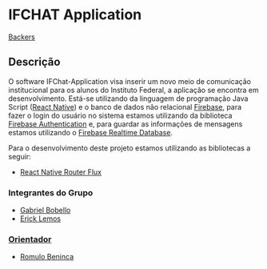 # IFCHAT  Application 
[Backers](https://opencollective.com/ifchat/backers/badge.svg)
## Descrição
  O software IFChat-Application visa inserir um novo meio de comunicação institucional para os alunos do Instituto Federal, a aplicação se encontra em desenvolvimento.
Está-se utilizando da linguagem de programação Java Script ([React Native](https://reactnative.dev/)) e o banco de dados não relacional [Firebase](https://firebase.google.com/?hl=pt-br), para fazer o login do usuário no sistema estamos utilizando da biblioteca [Firebase Authentication](https://firebase.google.com/docs/auth) e, para guardar as informações de mensagens estamos utilizando o [Firebase Realtime Database](https://firebase.google.com/docs/database).

Para o desenvolvimento deste projeto estamos utilizando as bibliotecas a seguir:
- [React Native Router Flux](https://github.com/aksonov/react-native-router-flux)



### Integrantes do Grupo
- [Gabriel Bobello](https://github.com/GBobello)
- [Erick Lemos](https://github.com/ErickCardozo)
<a href="https://github.com/IFChat/ifchat/graphs/contributors" />

### Orientador
- [Romulo Beninca](https://github.com/rbeninca)
